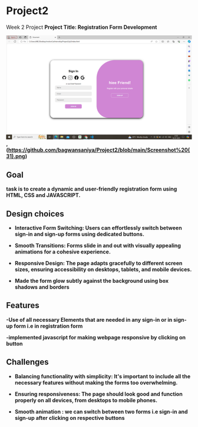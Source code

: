 # Project2
Week 2 Project 
<b>Project Title<b>: Registration Form Development

![Registration Form Screenshot](https://github.com/bagwansaniya/Project2/blob/main/Screenshot%20(30).png),(https://github.com/bagwansaniya/Project2/blob/main/Screenshot%20(31).png)

## Goal

task is to create a dynamic and user-friendly registration form using
HTML, CSS and JAVASCRIPT.

## Design choices

* Interactive Form Switching: 
Users can effortlessly switch between sign-in and sign-up forms using dedicated buttons.

* Smooth Transitions:
 Forms slide in and out with visually appealing animations for a cohesive experience.

* Responsive Design:
 The page adapts gracefully to different screen sizes, ensuring accessibility on desktops, tablets, and mobile devices.

* Made the form glow subtly against the background using box shadows and borders

## Features

-Use of all necessary Elements that are needed in any sign-in or in sign-up form i.e in registration form 

-implemented javascript for making webpage responsive by clicking on button

## Challenges 

* Balancing functionality with simplicity: 
 It's important to include all the necessary features without making the forms too overwhelming.

* Ensuring responsiveness:
 The page should look good and function properly on all devices, from desktops to mobile phones.

* Smooth animation :
 we can switch between two forms i.e sign-in and sign-up after clicking on respective buttons 
